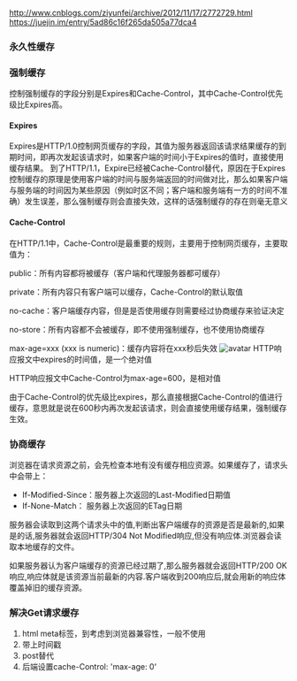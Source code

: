 http://www.cnblogs.com/ziyunfei/archive/2012/11/17/2772729.html
https://juejin.im/entry/5ad86c16f265da505a77dca4

### 永久性缓存

### 强制缓存
控制强制缓存的字段分别是Expires和Cache-Control，其中Cache-Control优先级比Expires高。
#### Expires
Expires是HTTP/1.0控制网页缓存的字段，其值为服务器返回该请求结果缓存的到期时间，即再次发起该请求时，如果客户端的时间小于Expires的值时，直接使用缓存结果。
到了HTTP/1.1，Expire已经被Cache-Control替代，原因在于Expires控制缓存的原理是使用客户端的时间与服务端返回的时间做对比，那么如果客户端与服务端的时间因为某些原因（例如时区不同；客户端和服务端有一方的时间不准确）发生误差，那么强制缓存则会直接失效，这样的话强制缓存的存在则毫无意义

#### Cache-Control
在HTTP/1.1中，Cache-Control是最重要的规则，主要用于控制网页缓存，主要取值为：

public：所有内容都将被缓存（客户端和代理服务器都可缓存）

private：所有内容只有客户端可以缓存，Cache-Control的默认取值

no-cache：客户端缓存内容，但是是否使用缓存则需要经过协商缓存来验证决定

no-store：所有内容都不会被缓存，即不使用强制缓存，也不使用协商缓存

max-age=xxx (xxx is numeric)：缓存内容将在xxx秒后失效
![avatar](https://user-gold-cdn.xitu.io/2018/4/19/162db635aa7b772b?imageView2/0/w/1280/h/960/format/webp/ignore-error/1)
HTTP响应报文中expires的时间值，是一个绝对值

HTTP响应报文中Cache-Control为max-age=600，是相对值

由于Cache-Control的优先级比expires，那么直接根据Cache-Control的值进行缓存，意思就是说在600秒内再次发起该请求，则会直接使用缓存结果，强制缓存生效。

### 协商缓存
浏览器在请求资源之前，会先检查本地有没有缓存相应资源。如果缓存了，请求头中会带上：
* If-Modified-Since：服务器上次返回的Last-Modified日期值
* If-None-Match： 服务器上次返回的ETag日期

服务器会读取到这两个请求头中的值,判断出客户端缓存的资源是否是最新的,如果是的话,服务器就会返回HTTP/304 Not Modified响应,但没有响应体.浏览器会读取本地缓存的文件。

如果服务器认为客户端缓存的资源已经过期了,那么服务器就会返回HTTP/200 OK响应,响应体就是该资源当前最新的内容.客户端收到200响应后,就会用新的响应体覆盖掉旧的缓存资源。

### 解决Get请求缓存

1. html meta标签，到考虑到浏览器兼容性，一般不使用
2. 带上时间戳
3. post替代
4. 后端设置cache-Control: 'max-age: 0'
